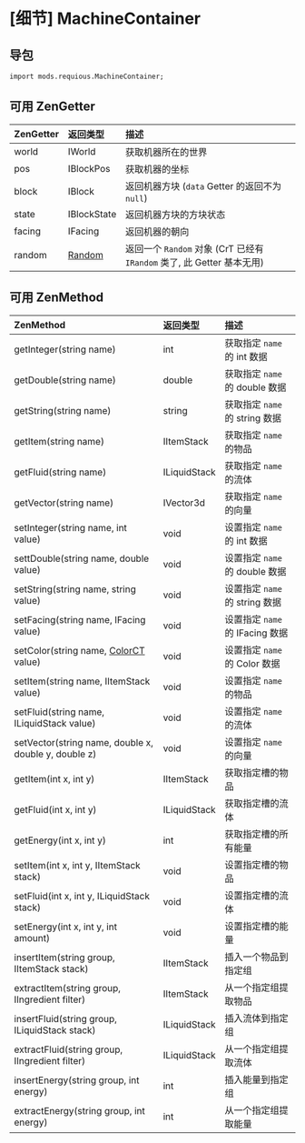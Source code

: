 # \[细节\] MachineContainer

## 导包

`import mods.requious.MachineContainer;`

## 可用 ZenGetter

| ZenGetter | 返回类型 | 描述 |
| :----- | :----- | :--- |
| world | IWorld | 获取机器所在的世界 |
| pos | IBlockPos | 获取机器的坐标 |
| block | IBlock | 返回机器方块 (``data`` Getter 的返回不为 ``null``) |
| state | IBlockState | 返回机器方块的方块状态 |
| facing | IFacing | 返回机器的朝向 |
| random | [Random](random.md) | 返回一个 ``Random`` 对象 (CrT 已经有 ``IRandom`` 类了, 此 Getter 基本无用) |

## 可用 ZenMethod

| ZenMethod | 返回类型 | 描述 |
| :-------- | :------ | :---- |
| getInteger(string name) | int | 获取指定 ``name`` 的 int 数据 |
| getDouble(string name) | double | 获取指定 ``name`` 的 double 数据 |
| getString(string name) | string | 获取指定 ``name`` 的 string 数据 |
| getItem(string name) | IItemStack | 获取指定 ``name`` 的物品 |
| getFluid(string name) | ILiquidStack | 获取指定 ``name`` 的流体 |
| getVector(string name) | IVector3d | 获取指定 ``name`` 的向量 |
| setInteger(string name, int value) | void | 设置指定 ``name`` 的 int 数据 |
| settDouble(string name, double value) | void | 设置指定 ``name`` 的 double 数据 |
| setString(string name, string value) | void | 设置指定 ``name`` 的 string 数据 |
| setFacing(string name, IFacing value) | void | 设置指定 ``name`` 的 IFacing 数据 |
| setColor(string name, [ColorCT](https://github.com/DaedalusGame/RequiousFrakto/blob/master/src/main/java/requious/compat/crafttweaker/ColorCT.java) value) | void | 设置指定 ``name`` 的 Color 数据 |
| setItem(string name, IItemStack value) | void | 设置指定 ``name`` 的物品 |
| setFluid(string name, ILiquidStack value) | void | 设置指定 ``name`` 的流体 |
| setVector(string name, double x, double y, double z) | void | 设置指定 ``name`` 的向量 |
| getItem(int x, int y) | IItemStack | 获取指定槽的物品 |
| getFluid(int x, int y) | ILiquidStack | 获取指定槽的流体 |
| getEnergy(int x, int y) | int | 获取指定槽的所有能量 |
| setItem(int x, int y, IItemStack stack) | void | 设置指定槽的物品 |
| setFluid(int x, int y, ILiquidStack stack) | void | 设置指定槽的流体 |
| setEnergy(int x, int y, int amount) | void | 设置指定槽的能量 |
| insertItem(string group, IItemStack stack) | IItemStack | 插入一个物品到指定组 |
| extractItem(string group, IIngredient filter) | IItemStack | 从一个指定组提取物品 |
| insertFluid(string group, ILiquidStack stack) | ILiquidStack | 插入流体到指定组 |
| extractFluid(string group, IIngredient filter) | ILiquidStack | 从一个指定组提取流体 |
| insertEnergy(string group, int energy) | int | 插入能量到指定组 |
| extractEnergy(string group, int energy) | int | 从一个指定组提取能量 |
